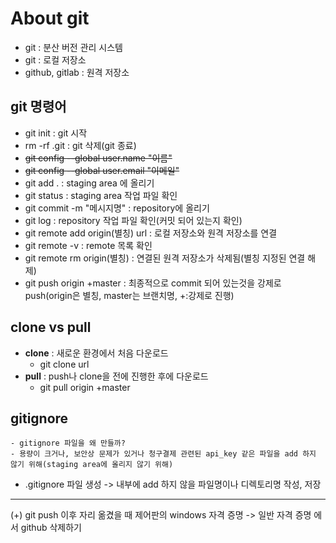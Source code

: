 # About git

- git : 분산 버전 관리 시스템
- git : 로컬 저장소  
- github, gitlab : 원격 저장소

## git 명령어
- git init : git 시작
- rm -rf .git : git 삭제(git 종료)
- ~~git config --global user.name "이름"~~
- ~~git config --global user.email "이메일"~~
- git add . : staging area 에 올리기
- git status : staging area 작업 파일 확인
- git commit -m "메시지명" : repository에 올리기
- git log : repository 작업 파일 확인(커밋 되어 있는지 확인)
- git remote add origin(별칭) url : 로컬 저장소와 원격 저장소를 연결
- git remote -v : remote 목록 확인
- git remote rm origin(별칭) : 연결된 원격 저장소가 삭제됨(별칭 지정된 연결 해제)
- git push origin +master : 최종적으로 commit 되어 있는것을 강제로 push(origin은 별칭, master는 브랜치명, +:강제로 진행)

## clone vs pull
  - **clone** : 새로운 환경에서 처음 다운로드
      - git clone url
  - **pull** : push나 clone을 전에 진행한 후에 다운로드 
    - git pull origin +master


## gitignore
    - gitignore 파일을 왜 만들까?
    - 용량이 크거나, 보안상 문제가 있거나 청구결제 관련된 api_key 같은 파일을 add 하지 않기 위해(staging area에 올리지 않기 위해)

- .gitignore 파일 생성 -> 내부에 add 하지 않을 파일명이나 디렉토리명 작성, 저장

---
(+) git push 이후 자리 옮겼을 때 제어판의 windows 자격 증명
-> 일반 자격 증명 에서 github 삭제하기